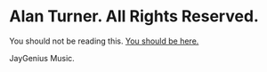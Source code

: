 # Alan Turner. All Rights Reserved.

You should not be reading this. [You should be here.](http://www.AloGenius.com)

JayGenius Music.